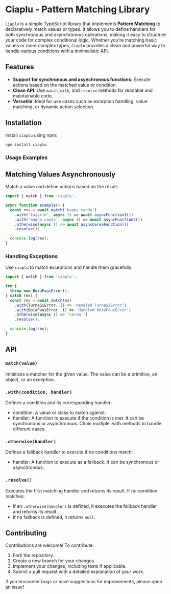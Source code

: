 # Ciaplu - Pattern Matching Library
`Ciaplu` is a simple TypeScript library that implements **Pattern Matching** to declaratively match values or types. It allows you to define handlers for both synchronous and asynchronous operations, making it easy to structure your code for complex conditional logic. Whether you’re matching basic values or more complex types, `Ciaplu` provides a clean and powerful way to handle various conditions with a minimalistic API.
## Features
- **Support for synchronous and asynchronous functions**: Execute actions based on the matched value or condition.
- **Clean API**: Use `match`, `with`, and `resolve` methods for readable and maintainable code.
- **Versatile**: Ideal for use cases such as exception handling, value matching, or dynamic action selection.
## Installation
Install `ciaplu` using npm:

```bash
npm install ciaplu
```
### Usage Examples
## Matching Values Asynchronously
Match a value and define actions based on the result:

```Typescript
import { match } from 'ciaplu';

async function example() {
  const res = await match('bagna caoda')
    .with('taiarin', async () => await asyncFunction1())
    .with('bagna caoda', async () => await asyncFunction2())
    .otherwise(async () => await asyncCereaFunction())
    .resolve();

  console.log(res);
}
```
### Handling Exceptions
Use `ciaplu` to match exceptions and handle them gracefully:
```Typescript
import { match } from 'ciaplu';

try {
  throw new BoiaFausError();
} catch (ex) {
  const res = await match(ex)
    .with(TurnaSiError, () => 'Handled TurnaSiError')
    .with(BoiaFausError, () => 'Handled BoiaFausError')
    .otherwise(async () => 'Cerea!')
    .resolve();

  console.log(res);
}
```
## API
### `match(value)`
Initializes a matcher for the given value. The value can be a primitive, an object, or an exception.
### `.with(condition, handler)`
Defines a condition and its corresponding handler:
- condition: A value or class to match against.
- handler: A function to execute if the condition is met. It can be synchronous or asynchronous.
Chain multiple .with methods to handle different cases.
### `.otherwise(handler)`
Defines a fallback handler to execute if no conditions match:
- handler: A function to execute as a fallback. It can be synchronous or asynchronous.
### `.resolve()`
Executes the first matching handler and returns its result. If no condition matches:

- if an `.otherwise(handler)` is defined, it executes the fallback handler and returns its result.
- if no fallback is defined, it returns `null`.
## Contributing
Contributions are welcome! To contribute:
1. Fork the repository.
1. Create a new branch for your changes.
1. Implement your changes, including tests if applicable.
1. Submit a pull request with a detailed explanation of your work.

If you encounter bugs or have suggestions for improvements, please open an issue!
